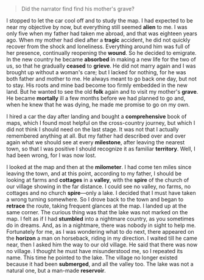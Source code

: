 >  Did the narrator find find his mother's grave?



I stopped to let the car cool off and to study the map. I had expected to be near my objective by now, but everything still seemed **alien** to me. I was only five when my father had taken me abroad, and that was eighteen years ago. When my mother had died after a **tragic** accident, he did not quickly recover from the shock and loneliness. Everything around him was full of her presence, continually reopening the **wound**. So he decided to emigrate. In the new country he became **absorbed** in making a new life for the two of us, so that he gradually **ceased** to **grieve**. He did not marry again and I was brought up without a woman's care; but I lacked for nothing, for he was both father and mother to me. He always meant to go back one day, but not to stay. His roots and mine bad become too firmly embedded in the new land. But he wanted to see the old **folk** again and to visit my mother's **grave**. He became **mortally** ill a few months before we had planned to go and, when he knew that he was dying, he made me promise to go on my own.



I hired a car the day after landing and bought a **comprehensive** book of maps, which I found most helpful on the cross-country journey, but which I did not think I should need on the last stage. It was not that I actually remembered anything at all. But my father had described over and over again what we should see at every **milestone**, after leaving the nearest town, so that I was positive I should recognize it as familiar **territory**. Well, I had been wrong, for I was now lost.



I looked at the map and then at the **milometer**. I had come ten miles since leaving the town, and at this point, according to my father, I should be looking at farms and **cottages** in a **valley**, with the **spire** of the church of our village showing in the far distance. I could see no valley, no farms, no cottages and no church **spire**—only a lake. I decided that I must have taken a wrong turning somewhere. So I drove back to the town and began to **retrace** the route, taking frequent glances at the map. I landed up at the same corner. The curious thing was that the lake was not marked on the map. I felt as if I had **stumbled** into a nightmare country, as you sometimes do in dreams. And, as in a nightmare, there was nobody in sight to help me. Fortunately for me, as I was wondering what to do next, there appeared on the **horizon** a man on horseback, riding in my direction. I waited till he came near, then I asked him the way to our old village. He said that there was now no village. I thought he must have misunderstood me, so I repeated its name. This time he pointed to the lake. The village no longer existed because it had been **submerged**, and all the valley too. The lake was not a natural one, but a man-made **reservoir**.